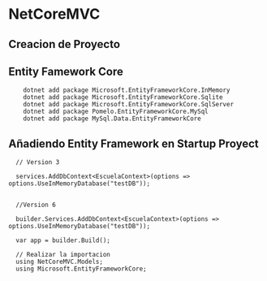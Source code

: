 # NetCoreMVC
 
## Creacion de Proyecto

 ## Entity Famework Core
        dotnet add package Microsoft.EntityFrameworkCore.InMemory
        dotnet add package Microsoft.EntityFrameworkCore.Sqlite
        dotnet add package Microsoft.EntityFrameworkCore.SqlServer
        dotnet add package Pomelo.EntityFrameworkCore.MySql
        dotnet add package MySql.Data.EntityFrameworkCore

## Añadiendo Entity Framework en Startup Proyect
      // Version 3

      services.AddDbContext<EscuelaContext>(options => options.UseInMemoryDatabase("testDB"));
      
       
      //Version 6 

      builder.Services.AddDbContext<EscuelaContext>(options => options.UseInMemoryDatabase("testDB"));

      var app = builder.Build();

      // Realizar la importacion
      using NetCoreMVC.Models;
      using Microsoft.EntityFrameworkCore;

      